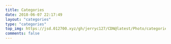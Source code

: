 ```yaml
---
title: Categories
date: 2018-06-07 22:17:49
layout: "categories"
type: "categories"
top_img: https://jsd.012700.xyz/gh/jerryc127/CDN@latest/Photo/categories.jpg
comments: false
---
```

